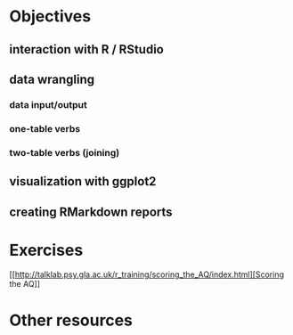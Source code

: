# Objectives

## interaction with R / RStudio

## data wrangling
### data input/output
### one-table verbs

### two-table verbs (joining)


## visualization with ggplot2

## creating RMarkdown reports

# Exercises

[[http://talklab.psy.gla.ac.uk/r_training/scoring_the_AQ/index.html][Scoring the AQ]]

# Other resources



